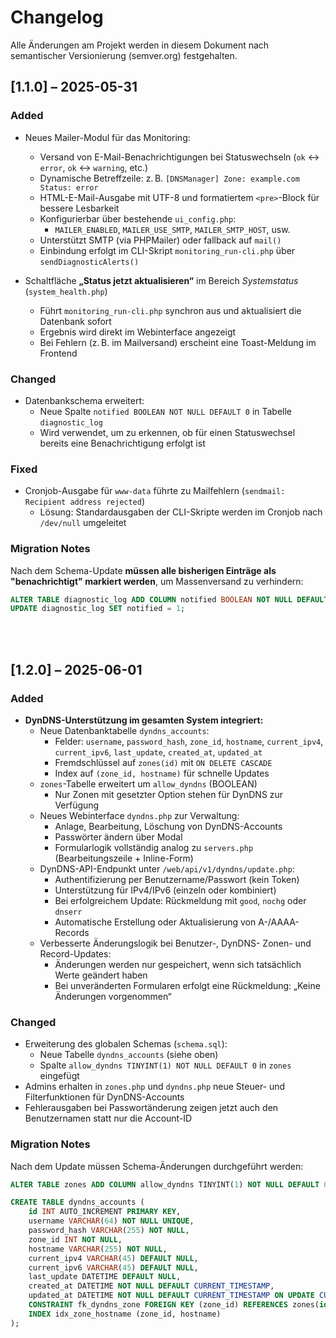 # Changelog

Alle Änderungen am Projekt werden in diesem Dokument nach semantischer Versionierung (semver.org) festgehalten.

## [1.1.0] – 2025-05-31

### Added
- Neues Mailer-Modul für das Monitoring:
  - Versand von E-Mail-Benachrichtigungen bei Statuswechseln (`ok` ↔ `error`, `ok` ↔ `warning`, etc.)
  - Dynamische Betreffzeile: z. B. `[DNSManager] Zone: example.com Status: error`
  - HTML-E-Mail-Ausgabe mit UTF-8 und formatiertem `<pre>`-Block für bessere Lesbarkeit
  - Konfigurierbar über bestehende `ui_config.php`:
    - `MAILER_ENABLED`, `MAILER_USE_SMTP`, `MAILER_SMTP_HOST`, usw.
  - Unterstützt SMTP (via PHPMailer) oder fallback auf `mail()`
  - Einbindung erfolgt im CLI-Skript `monitoring_run-cli.php` über `sendDiagnosticAlerts()`

- Schaltfläche **„Status jetzt aktualisieren“** im Bereich *Systemstatus* (`system_health.php`)
  - Führt `monitoring_run-cli.php` synchron aus und aktualisiert die Datenbank sofort
  - Ergebnis wird direkt im Webinterface angezeigt
  - Bei Fehlern (z. B. im Mailversand) erscheint eine Toast-Meldung im Frontend

### Changed
- Datenbankschema erweitert:
  - Neue Spalte `notified BOOLEAN NOT NULL DEFAULT 0` in Tabelle `diagnostic_log`
  - Wird verwendet, um zu erkennen, ob für einen Statuswechsel bereits eine Benachrichtigung erfolgt ist

### Fixed
- Cronjob-Ausgabe für `www-data` führte zu Mailfehlern (`sendmail: Recipient address rejected`)
  - Lösung: Standardausgaben der CLI-Skripte werden im Cronjob nach `/dev/null` umgeleitet

### Migration Notes
Nach dem Schema-Update **müssen alle bisherigen Einträge als "benachrichtigt" markiert werden**, um Massenversand zu verhindern:

```sql
ALTER TABLE diagnostic_log ADD COLUMN notified BOOLEAN NOT NULL DEFAULT 0;
UPDATE diagnostic_log SET notified = 1;
```

<br>
<br>

## [1.2.0] – 2025-06-01

### Added
- **DynDNS-Unterstützung im gesamten System integriert:**
  - Neue Datenbanktabelle `dyndns_accounts`:
    - Felder: `username`, `password_hash`, `zone_id`, `hostname`, `current_ipv4`, `current_ipv6`, `last_update`, `created_at`, `updated_at`
    - Fremdschlüssel auf `zones(id)` mit `ON DELETE CASCADE`
    - Index auf `(zone_id, hostname)` für schnelle Updates
  - `zones`-Tabelle erweitert um `allow_dyndns` (BOOLEAN)
    - Nur Zonen mit gesetzter Option stehen für DynDNS zur Verfügung
  - Neues Webinterface `dyndns.php` zur Verwaltung:
    - Anlage, Bearbeitung, Löschung von DynDNS-Accounts
    - Passwörter ändern über Modal
    - Formularlogik vollständig analog zu `servers.php` (Bearbeitungszeile + Inline-Form)
  - DynDNS-API-Endpunkt unter `/web/api/v1/dyndns/update.php`:
    - Authentifizierung per Benutzername/Passwort (kein Token)
    - Unterstützung für IPv4/IPv6 (einzeln oder kombiniert)
    - Bei erfolgreichem Update: Rückmeldung mit `good`, `nochg` oder `dnserr`
    - Automatische Erstellung oder Aktualisierung von A-/AAAA-Records
  - Verbesserte Änderungslogik bei Benutzer-, DynDNS- Zonen- und Record-Updates:
    - Änderungen werden nur gespeichert, wenn sich tatsächlich Werte geändert haben
    - Bei unveränderten Formularen erfolgt eine Rückmeldung: „Keine Änderungen vorgenommen“

### Changed
- Erweiterung des globalen Schemas (`schema.sql`):
  - Neue Tabelle `dyndns_accounts` (siehe oben)
  - Spalte `allow_dyndns TINYINT(1) NOT NULL DEFAULT 0` in `zones` eingefügt
- Admins erhalten in `zones.php` und `dyndns.php` neue Steuer- und Filterfunktionen für DynDNS-Accounts
- Fehlerausgaben bei Passwortänderung zeigen jetzt auch den Benutzernamen statt nur die Account-ID

### Migration Notes
Nach dem Update müssen Schema-Änderungen durchgeführt werden:

```sql
ALTER TABLE zones ADD COLUMN allow_dyndns TINYINT(1) NOT NULL DEFAULT 0;

CREATE TABLE dyndns_accounts (
    id INT AUTO_INCREMENT PRIMARY KEY,
    username VARCHAR(64) NOT NULL UNIQUE,
    password_hash VARCHAR(255) NOT NULL,
    zone_id INT NOT NULL,
    hostname VARCHAR(255) NOT NULL,
    current_ipv4 VARCHAR(45) DEFAULT NULL,
    current_ipv6 VARCHAR(45) DEFAULT NULL,
    last_update DATETIME DEFAULT NULL,
    created_at DATETIME NOT NULL DEFAULT CURRENT_TIMESTAMP,
    updated_at DATETIME NOT NULL DEFAULT CURRENT_TIMESTAMP ON UPDATE CURRENT_TIMESTAMP,
    CONSTRAINT fk_dyndns_zone FOREIGN KEY (zone_id) REFERENCES zones(id) ON DELETE CASCADE,
    INDEX idx_zone_hostname (zone_id, hostname)
);
```
